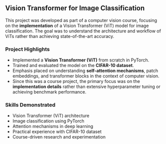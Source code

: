 ## Vision Transformer for Image Classification

This project was developed as part of a computer vision course, focusing on the **implementation** of a Vision Transformer (ViT) model for image classification. The goal was to understand the architecture and workflow of ViTs rather than achieving state-of-the-art accuracy.

### Project Highlights
- Implemented a **Vision Transformer (ViT)** from scratch in PyTorch.  
- Trained and evaluated the model on the **CIFAR-10 dataset**.  
- Emphasis placed on understanding **self-attention mechanisms**, patch embeddings, and transformer blocks in the context of computer vision.  
- Since this was a course project, the primary focus was on the **implementation details** rather than extensive hyperparameter tuning or achieving benchmark performance.  

### Skills Demonstrated
- Vision Transformer (ViT) architecture  
- Image classification using PyTorch  
- Attention mechanisms in deep learning  
- Practical experience with CIFAR-10 dataset  
- Course-driven research and experimentation 

